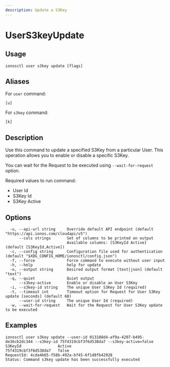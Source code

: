 ```yaml
---
description: Update a S3Key
---
```


# UserS3keyUpdate

## Usage

```text
ionosctl user s3key update [flags]
```

## Aliases

For `user` command:
```text
[u]
```

For `s3key` command:
```text
[k]
```

## Description

Use this command to update a specified S3Key from a particular User. This operation allows you to enable or disable a specific S3Key.

You can wait for the Request to be executed using `--wait-for-request` option.

Required values to run command:

* User Id
* S3Key Id
* S3Key Active

## Options

```text
  -u, --api-url string     Override default API endpoint (default "https://api.ionos.com/cloudapi/v5")
      --cols strings       Set of columns to be printed on output 
                           Available columns: [S3KeyId Active] (default [S3KeyId,Active])
  -c, --config string      Configuration file used for authentication (default "$XDG_CONFIG_HOME/ionosctl/config.json")
  -f, --force              Force command to execute without user input
  -h, --help               help for update
  -o, --output string      Desired output format [text|json] (default "text")
  -q, --quiet              Quiet output
      --s3key-active       Enable or disable an User S3Key
  -i, --s3key-id string    The unique User S3Key Id (required)
  -t, --timeout int        Timeout option for Request for User S3Key update [seconds] (default 60)
      --user-id string     The unique User Id (required)
  -w, --wait-for-request   Wait for the Request for User S3Key update to be executed
```

## Examples

```text
ionosctl user s3key update --user-id 013188d4-af9a-4207-b495-de36cb2dc344 --s3key-id 75f4319cbf3f6d538da7 --s3key-active=false
S3KeyId                Active
75f4319cbf3f6d538da7   false
RequestId: 4cda4b65-f58b-492a-bf45-6f1d8fb42928
Status: Command s3key update has been successfully executed
```

